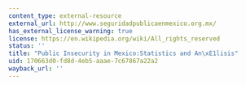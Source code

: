 ```yaml
---
content_type: external-resource
external_url: http://www.seguridadpublicaenmexico.org.mx/
has_external_license_warning: true
license: https://en.wikipedia.org/wiki/All_rights_reserved
status: ''
title: "Public Insecurity in Mexico:Statistics and An\xE1lisis"
uid: 170663d0-fd8d-4eb5-aaae-7c67867a22a2
wayback_url: ''
---
```

